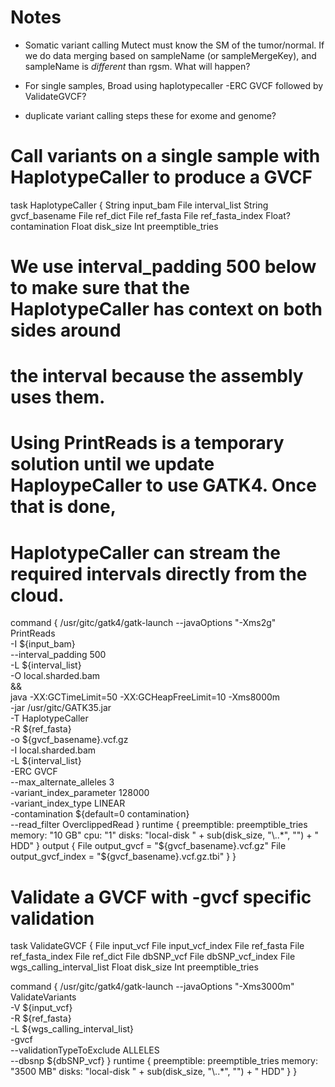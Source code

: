 # Notes

- Somatic variant calling Mutect must know the SM of the tumor/normal. If we do data merging
  based on sampleName (or sampleMergeKey), and sampleName is _different_ than rgsm. What will
  happen?

- For single samples, Broad using haplotypecaller -ERC GVCF followed by ValidateGVCF?

- duplicate variant calling steps these for exome and genome?



# Call variants on a single sample with HaplotypeCaller to produce a GVCF
task HaplotypeCaller {
  String input_bam
  File interval_list
  String gvcf_basename
  File ref_dict
  File ref_fasta
  File ref_fasta_index
  Float? contamination
  Float disk_size
  Int preemptible_tries

  # We use interval_padding 500 below to make sure that the HaplotypeCaller has context on both sides around
  # the interval because the assembly uses them.
  #
  # Using PrintReads is a temporary solution until we update HaploypeCaller to use GATK4. Once that is done,
  # HaplotypeCaller can stream the required intervals directly from the cloud.
  command {
    /usr/gitc/gatk4/gatk-launch --javaOptions "-Xms2g" \
      PrintReads \
      -I ${input_bam} \
      --interval_padding 500 \
      -L ${interval_list} \
      -O local.sharded.bam \
    && \
    java -XX:GCTimeLimit=50 -XX:GCHeapFreeLimit=10 -Xms8000m \
      -jar /usr/gitc/GATK35.jar \
      -T HaplotypeCaller \
      -R ${ref_fasta} \
      -o ${gvcf_basename}.vcf.gz \
      -I local.sharded.bam \
      -L ${interval_list} \
      -ERC GVCF \
      --max_alternate_alleles 3 \
      -variant_index_parameter 128000 \
      -variant_index_type LINEAR \
      -contamination ${default=0 contamination} \
      --read_filter OverclippedRead
  }
  runtime {
    preemptible: preemptible_tries
    memory: "10 GB"
    cpu: "1"
    disks: "local-disk " + sub(disk_size, "\\..*", "") + " HDD"
  }
  output {
    File output_gvcf = "${gvcf_basename}.vcf.gz"
    File output_gvcf_index = "${gvcf_basename}.vcf.gz.tbi"
  }
}

# Validate a GVCF with -gvcf specific validation
task ValidateGVCF {
  File input_vcf
  File input_vcf_index
  File ref_fasta
  File ref_fasta_index
  File ref_dict
  File dbSNP_vcf
  File dbSNP_vcf_index
  File wgs_calling_interval_list
  Float disk_size
  Int preemptible_tries

  command {
    /usr/gitc/gatk4/gatk-launch --javaOptions "-Xms3000m" \
      ValidateVariants \
      -V ${input_vcf} \
      -R ${ref_fasta} \
      -L ${wgs_calling_interval_list} \
      -gvcf \
      --validationTypeToExclude ALLELES \
      --dbsnp ${dbSNP_vcf}
  }
  runtime {
    preemptible: preemptible_tries
    memory: "3500 MB"
    disks: "local-disk " + sub(disk_size, "\\..*", "") + " HDD"
  }
}

